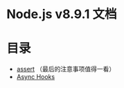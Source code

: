 # Node.js v8.9.1 文档
# 目录
- [assert](https://github.com/ArcherGrey/study/blob/master/JavaScript/nodejs/Assertion%20Testing.md) （最后的注意事项值得一看）
- [Async Hooks](https://github.com/ArcherGrey/study/blob/master/JavaScript/nodejs/Async_Hook.md)
[]()
[]()
[]()
[]()
[]()

